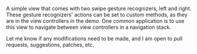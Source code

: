 A simple view that comes with two swipe gesture recognizers, left and right. These gesture recognizers' actions can be set to custom methods, as they are in the view controllers in the demo. One common application is to use this view to navigate between view controllers in a navigation stack.

Let me know if any modifications need to be made, and I am open to pull requests, suggestions, patches, etc.
